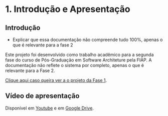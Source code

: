 # 1. Introdução e Apresentação

## Introdução

- Explicar que essa documentação não compreende tudo 100%, apenas o que é relevante para a fase 2

Este projeto foi desenvolvido como trabalho acadêmico para a segunda fase do curso de Pós-Graduação em Software Architeture pela FIAP. A documentação não reflete o sistema por completo, apenas o que é relevante para a Fase 2.

[Clique aqui caso queira ver a o projeto da Fase 1](https://github.com/joaosena19/fiap-12soat-projeto-fase-1).

## Vídeo de apresentação

Disponível em [Youtube]() e em [Google Drive]().